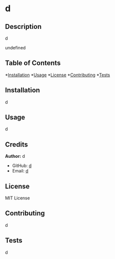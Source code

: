 # d
    
  ## Description
  d

  undefined
  ## Table of Contents
  *[Installation](#installation)
  *[Usage](#usage)
  *[License](#license)
  *[Contributing](#contributing)
  *[Tests](#tests)

  ## Installation
  d

  ## Usage
  d

  ## Credits
  **Author:** d
  * GitHub: [d](https://github.com/d)
  * Email: [d](mailto:d)

  ## License
  MIT License

  ## Contributing
  d

  ## Tests
  d
